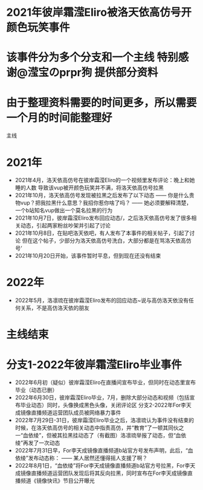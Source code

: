 # 2021年彼岸霜滢Eliro被洛天依高仿号开颜色玩笑事件
# 该事件分为多个分支和一个主线 特别感谢@滢宝のprpr狗 提供部分资料
# 由于整理资料需要的时间更多，所以需要一个月的时间能整理好
主线
# 2021年
- 2021年4月，洛天依高仿号在彼岸霜滢Eliro的一个视频里发布评论：晚上和她睡的人数 导致该vup被开颜色玩笑并不满，将洛天依高仿号拉黑
- 2021年10月，洛天依高仿号发现被拉黑之后发布了以下动态
—— 你是什么贵物vup？把我拉黑什么意思？我招你惹你啥了吗？
—— 她必须要解释清楚，一个b站知名vup做出一个莫名拉黑的行为
- 2021年10月7日，彼岸霜滢Eliro发布回应动态/，之后洛天依高仿号发了很多相关动态，引起两家粉丝吵架并引起了讨论
- 2021年10月8日，在贴吧洛天依吧，有人发布了本事件的相关帖子，引起了讨论 但在这个帖子，少部分为洛天依高仿号洗白，大部分都是在骂洛天依高仿号‘
- 2021年10月20日开始，该事件暂时平息，但到现在还没有结束
# 2022年
- 2022年5月，洛凛琉在彼岸霜滢Eliro发布的回应动态~说与高仿洛天依没有任何关系，不是高仿洛天依的朋友
# 主线结束
# 分支1-2022年彼岸霜滢Eliro毕业事件
- 2022年6月初（疑似）彼岸霜滢Eliro在直播间宣布毕业，但同时在动态里宣布毕业（动态已删）
- 2022年6月30日，彼岸霜滢Eliro毕业，7月，删除大部分动态和视频（包括宣布毕业动态）同时，头像换成黑色头像，关闭评论区
分支2-2022年For李天成镜像直播频道运营团队成员被网络暴力事件
- 2022年7月29日-31日，彼岸霜滢Eliro毕业之后，洛凛琉认为事件没有结束的时候，在洛天依高仿号的相关动态中指责高仿，并“教育”了一顿其同伙之一“血依绫”，但被其拉黑挂动态了（有截图）洛凛琉举报了动态，但“血依绫”再发了一次动态
- 2022年7月31日早，For李天成镜像直播频道b站官方号发布声明，此后，“血依绫”发布动态称：
—— 某人居然还懂得摇人支援了啊？
- 2022年8月1日，“血依绫”将For李天成镜像直播频道b站官方号拉黑，For李天成镜像直播频道运营团队发现后将其反向拉黑，同时宣布在For李天成镜像直播频道《镜像快讯》节目公开曝光
